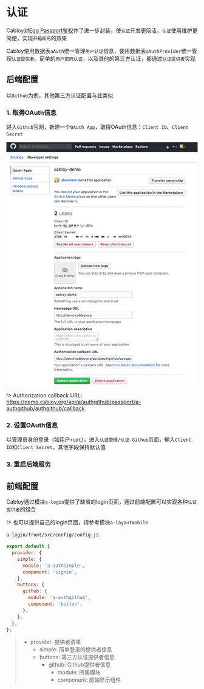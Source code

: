 # 认证

Cabloy对[Egg Passport鉴权](https://eggjs.org/zh-cn/tutorials/passport.html)作了进一步封装，使`认证`开发更简洁，`认证`使用维护更简便，实现`开箱即用`的效果

Cabloy使用数据表`aAuth`统一管理`用户认证`信息，使用数据表`aAuthProvider`统一管理`认证提供者`。简单的`用户密码认证`，以及其他的第三方认证，都通过`认证提供者`实现

## 后端配置

以`Github`为例，其他第三方认证配置与此类似

### 1. 取得OAuth信息

进入`Github`官网，新建一个`OAuth App`，取得OAuth信息：`Client ID`、`Client Secret`

![](../assets/images/github-oauth.png)

!> Authorization callback URL: https://demo.cabloy.org/api/a/authgithub/passport/a-authgithub/authgithub/callback

### 2. 设置OAuth信息

以管理员身份登录（如用户`root`），进入`认证管理/认证-Github`页面，输入`Client ID`和`Client Secret`，其他字段保持默认值

### 3. 重启后端服务

## 前端配置

Cabloy通过模块`a-login`提供了缺省的login页面，通过前端配置可以实现各种`认证提供者`的组合

!> 也可以提供自己的login页面，请参考模块`a-layoutmobile`

`a-login/front/src/config/config.js`

```javascript
export default {
  provider: {
    simple: {
      module: 'a-authsimple',
      component: 'signin',
    },
    buttons: {
      github: {
        module: 'a-authgithub',
        component: 'button',
      },
    },
  },
};
```

> - provider: 提供者清单
>   - simple: 简单登录的提供者信息
>   - buttons: 第三方认证提供者信息
>     - github: Github提供者信息
>       - module: 所属模块
>       - component: 前端显示组件

